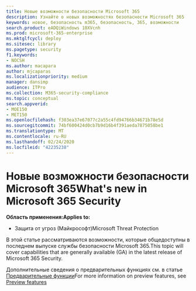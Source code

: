 ```yaml
---
title: Новые возможности безопасности Microsoft 365
description: Узнайте о новых возможностях безопасности Microsoft 365
keywords: новое, безопасность m365, безопасность, 365, возможности
search.product: eADQiWindows 10XVcnh
ms.prod: microsoft-365-enterprise
ms.mktglfcycl: deploy
ms.sitesec: library
ms.pagetype: security
f1.keywords:
- NOCSH
ms.author: macapara
author: mjcaparas
ms.localizationpriority: medium
manager: dansimp
audience: ITPro
ms.collection: M365-security-compliance
ms.topic: conceptual
search.appverid:
- MOE150
- MET150
ms.openlocfilehash: f303ea37e67077c2a55c4fd94766b34671b78e5d
ms.sourcegitcommit: 74bf600424d0cb7b9d16b4f391aeda7875058be1
ms.translationtype: MT
ms.contentlocale: ru-RU
ms.lasthandoff: 02/24/2020
ms.locfileid: "42235238"
---
```

# <a name="whats-new-in-microsoft-365-security"></a><span data-ttu-id="eac51-104">Новые возможности безопасности Microsoft 365</span><span class="sxs-lookup"><span data-stu-id="eac51-104">What's new in Microsoft 365 Security</span></span>

<span data-ttu-id="eac51-105">**Область применения:**</span><span class="sxs-lookup"><span data-stu-id="eac51-105">**Applies to:**</span></span>
- <span data-ttu-id="eac51-106">Защита от угроз (Майкрософт)</span><span class="sxs-lookup"><span data-stu-id="eac51-106">Microsoft Threat Protection</span></span>



<span data-ttu-id="eac51-107">В этой статье рассматриваются возможности, которые общедоступны в последнем выпуске службы безопасности Microsoft 365.</span><span class="sxs-lookup"><span data-stu-id="eac51-107">This topic will cover capabilities that are generally available (GA) in the latest release of Microsoft 365 Security.</span></span> 

<span data-ttu-id="eac51-108">Дополнительные сведения о предварительных функциях см. в статье [Предварительные функции](mtp-preview.md)</span><span class="sxs-lookup"><span data-stu-id="eac51-108">For more information on preview features, see [Preview features](mtp-preview.md)</span></span>


